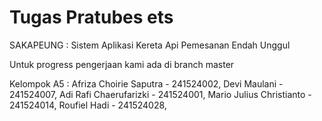 # Tugas Pratubes ets

SAKAPEUNG : Sistem Aplikasi Kereta Api Pemesanan Endah Unggul

Untuk progress pengerjaan kami ada di branch master

Kelompok A5 : 
Afriza Choirie Saputra - 241524002, 
Devi Maulani - 241524007, 
Adi Rafi Chaerufarizki - 241524001, 
Mario Julius Christianto - 241524014, 
Roufiel Hadi - 241524028, 


